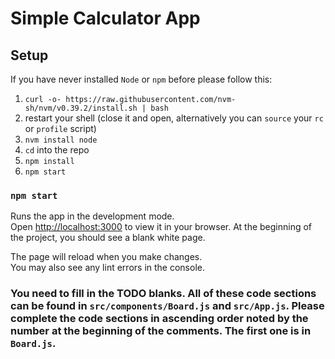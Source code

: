 # Simple Calculator App

## Setup
If you have never installed `Node` or `npm` before please follow this:

1. `curl -o- https://raw.githubusercontent.com/nvm-sh/nvm/v0.39.2/install.sh | bash`
2. restart your shell (close it and open, alternatively you can `source` your `rc` or `profile` script)
3. `nvm install node`
4. `cd` into the repo
5. `npm install`
6. `npm start`

### `npm start`

Runs the app in the development mode.\
Open [http://localhost:3000](http://localhost:3000) to view it in your browser.
At the beginning of the project, you should see a blank white page.

The page will reload when you make changes.\
You may also see any lint errors in the console.

### You need to fill in the TODO blanks. All of these code sections can be found in `src/components/Board.js` and `src/App.js`. Please complete the code sections in ascending order noted by the number at the beginning of the comments. The first one is in `Board.js`.


